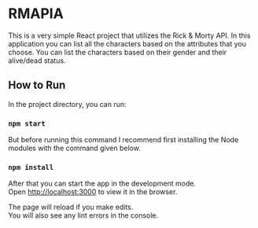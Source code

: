 # RMAPIA

This is a very simple React project that utilizes the Rick & Morty API.
In this application you can list all the characters based on the attributes that you choose. You can list the characters based on their gender and their alive/dead status.

## How to Run

In the project directory, you can run:

### `npm start`

But before running this command I recommend first installing the Node modules with the command given below.

### `npm install`

After that you can start the app in the development mode.\
Open [http://localhost:3000](http://localhost:3000) to view it in the browser.

The page will reload if you make edits.\
You will also see any lint errors in the console.
